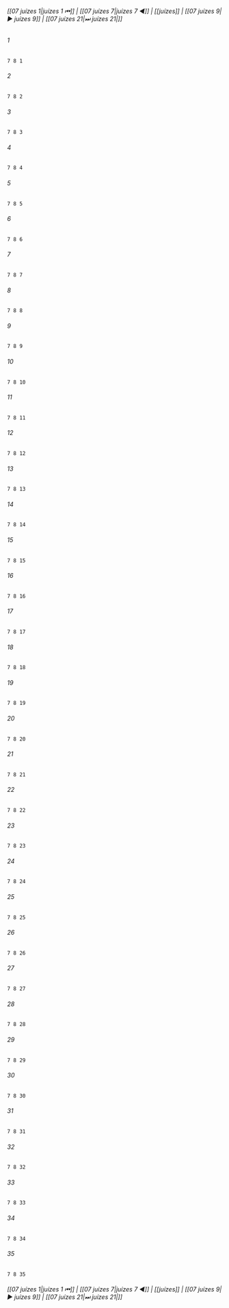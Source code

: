 
###### [[07 juízes 1|juízes 1 ⏮]] | [[07 juízes 7|juízes 7 ◀]] | [[juízes]] | [[07 juízes 9|▶ juízes 9]] | [[07 juízes 21|⏭ juízes 21|]]

###### 1
``` verse
7 8 1 
```
###### 2
``` verse
7 8 2 
```
###### 3
``` verse
7 8 3 
```
###### 4
``` verse
7 8 4 
```
###### 5
``` verse
7 8 5 
```
###### 6
``` verse
7 8 6 
```
###### 7
``` verse
7 8 7 
```
###### 8
``` verse
7 8 8 
```
###### 9
``` verse
7 8 9 
```
###### 10
``` verse
7 8 10 
```
###### 11
``` verse
7 8 11 
```
###### 12
``` verse
7 8 12 
```
###### 13
``` verse
7 8 13 
```
###### 14
``` verse
7 8 14 
```
###### 15
``` verse
7 8 15 
```
###### 16
``` verse
7 8 16 
```
###### 17
``` verse
7 8 17 
```
###### 18
``` verse
7 8 18 
```
###### 19
``` verse
7 8 19 
```
###### 20
``` verse
7 8 20 
```
###### 21
``` verse
7 8 21 
```
###### 22
``` verse
7 8 22 
```
###### 23
``` verse
7 8 23 
```
###### 24
``` verse
7 8 24 
```
###### 25
``` verse
7 8 25 
```
###### 26
``` verse
7 8 26 
```
###### 27
``` verse
7 8 27 
```
###### 28
``` verse
7 8 28 
```
###### 29
``` verse
7 8 29 
```
###### 30
``` verse
7 8 30 
```
###### 31
``` verse
7 8 31 
```
###### 32
``` verse
7 8 32 
```
###### 33
``` verse
7 8 33 
```
###### 34
``` verse
7 8 34 
```
###### 35
``` verse
7 8 35 
```

###### [[07 juízes 1|juízes 1 ⏮]] | [[07 juízes 7|juízes 7 ◀]] | [[juízes]] | [[07 juízes 9|▶ juízes 9]] | [[07 juízes 21|⏭ juízes 21|]]

